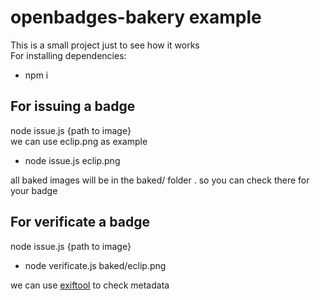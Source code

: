 # openbadges-bakery example
This is a small project just to see how it works  
For installing dependencies:
* npm i

## For issuing a badge
node issue.js {path to image}  
we can use eclip.png as example
* node issue.js eclip.png

all baked images will be in the baked/ folder . 
so you can check there for your badge   

## For verificate a badge 
node issue.js {path to image}  
* node verificate.js baked/eclip.png

we can use [exiftool](https://github.com/exiftool/exiftool) to check metadata
